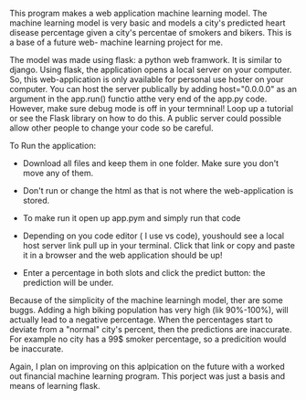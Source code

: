 This program makes a web application machine learning model. The machine learning model is very basic and models a city's predicted heart disease percentage given a city's percentae of smokers and bikers. This is a base of a future web- machine learning project for me.

The model was made using flask: a python web framwork. It is similar to django. Using flask, the application opens a local server on your computer. So, this web-application is only available for personal use hoster on your computer. You can host the server publically by adding host="0.0.0.0" as an argument in the app.run() functio atthe very end of the app.py code. However, make sure debug mode is off in your termninal! Loop up a tutorial or see the Flask library on how to do this. A public server could possible allow other people to change your code so be careful. 

To Run the application: 

- Download all files and keep them in one folder. Make sure you don't move any of them. 

- Don't run or change the html as that is not where the web-application is stored. 

- To make run it open up app.pym and simply run that code

- Depending on you code editor ( I use vs code), youshould see a local host server link pull up in your terminal. Click that link or copy and paste it in a browser and the web application should be up!

- Enter a percentage in both slots and click the predict button: the prediction will be under. 


Because of the simplicity of the machine learningh model, ther are some buggs. Adding a high biking population has very high (lik 90%-100%), will actually lead to a negative percentage. When the percentages start to deviate from a "normal" city's percent, then the predictions are inaccurate. For example no city has a 99$ smoker percentage, so a predicition would be inaccurate. 

Again, I  plan on improving on this aplpication on the future with a worked out financial machine learning program. This porject was just a basis and means of learning flask.
